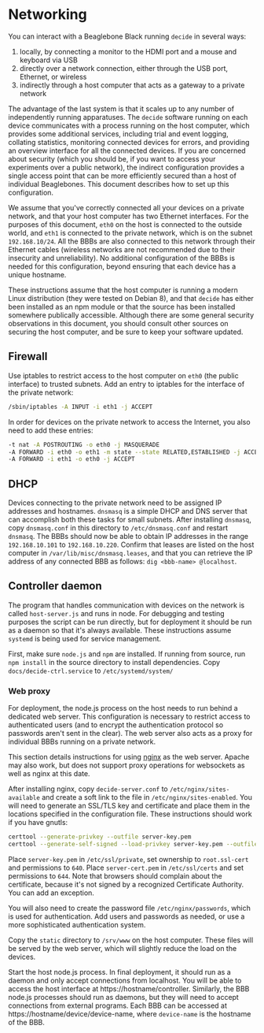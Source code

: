 
# Networking

You can interact with a Beaglebone Black running `decide` in several ways:

1. locally, by connecting a monitor to the HDMI port and a mouse and keyboard via USB
2. directly over a network connection, either through the USB port, Ethernet, or wireless
3. indirectly through a host computer that acts as a gateway to a private network

The advantage of the last system is that it scales up to any number of independently running apparatuses. The `decide` software running on each device communicates with a process running on the host computer, which provides some additional services, including trial and event logging, collating statistics, monitoring connected devices for errors, and providing an overview interface for all the connected devices. If you are concerned about security (which you should be, if you want to access your experiments over a public network), the indirect configuration provides a single access point that can be more efficiently secured than a host of individual Beaglebones. This document describes how to set up this configuration.

We assume that you've correctly connected all your devices on a private network, and that your host computer has two Ethernet interfaces. For the purposes of this document, `eth0` on the host is connected to the outside world, and `eth1` is connected to the private network, which is on the subnet `192.168.10/24`. All the BBBs are also connected to this network through their Ethernet cables (wireless networks are not recommended due to their insecurity and unreliability). No additional configuration of the BBBs is needed for this configuration, beyond ensuring that each device has a unique hostname.

These instructions assume that the host computer is running a modern Linux distribution (they were tested on Debian 8), and that `decide` has either been installed as an npm module or that the source has been installed somewhere publically accessible.  Although there are some general security observations in this document, you should consult other sources on securing the host computer, and be sure to keep your software updated.

## Firewall

Use iptables to restrict access to the host computer on `eth0` (the public interface) to trusted subnets. Add an entry to iptables for the interface of the private network:

```bash
/sbin/iptables -A INPUT -i eth1 -j ACCEPT
```

In order for devices on the private network to access the Internet, you also need to add these entries:

```bash
-t nat -A POSTROUTING -o eth0 -j MASQUERADE
-A FORWARD -i eth0 -o eth1 -m state --state RELATED,ESTABLISHED -j ACCEPT
-A FORWARD -i eth1 -o eth0 -j ACCEPT
```

## DHCP

Devices connecting to the private network need to be assigned IP addresses and hostnames. `dnsmasq` is a simple DHCP and DNS server that can accomplish both these tasks for small subnets.  After installing `dnsmasq`, copy `dnsmasq.conf` in this directory to `/etc/dnsmasq.conf` and restart `dnsmasq`. The BBBs should now be able to obtain IP addresses in the range `192.168.10.101` to `192.168.10.220`. Confirm that leases are listed on the host computer in `/var/lib/misc/dnsmasq.leases`, and that you can retrieve the IP address of any connected BBB as follows: `dig <bbb-name> @localhost`.

## Controller daemon

The program that handles communication with devices on the network is called `host-server.js` and runs in node. For debugging and testing purposes the script can be run directly, but for deployment it should be run as a daemon so that it's always available.  These instructions assume `systemd` is being used for service management.

First, make sure `node.js` and `npm` are installed. If running from source, run `npm install` in the source directory to install dependencies.  Copy `docs/decide-ctrl.service` to `/etc/systemd/system/`

### Web proxy

For deployment, the node.js process on the host needs to run behind a dedicated web server. This configuration is necessary to restrict access to authenticated users (and to encrypt the authentication protocol so passwords aren't sent in the clear).  The web server also acts as a proxy for individual BBBs running on a private network.

This section details instructions for using [nginx](http://nginx.org/) as the web server. Apache may also work, but does not support proxy operations for websockets as well as nginx at this date.

After installing nginx, copy `decide-server.conf` to `/etc/nginx/sites-available` and create a soft link to the file in `/etc/nginx/sites-enabled`. You will need to generate an SSL/TLS key and certificate and place them in the locations specified in the configuration file. These instructions should work if you have gnutls:

```bash
certtool --generate-privkey --outfile server-key.pem
certtool --generate-self-signed --load-privkey server-key.pem --outfile server-cert.pem
```

Place `server-key.pem` in `/etc/ssl/private`, set ownership to `root.ssl-cert` and permissions to `640`. Place `server-cert.pem` in `/etc/ssl/certs` and set permissions to `644`. Note that browsers should complain about the certificate, because it's not signed by a recognized Certificate Authority. You can add an exception.

You will also need to create the password file `/etc/nginx/passwords`, which is
used for authentication. Add users and passwords as needed, or use a more
sophisticated authentication system.

Copy the `static` directory to `/srv/www` on the host computer. These files will be served by the web server, which will slightly reduce the load on the devices.

Start the host node.js process. In final deployment, it should run as a daemon and only accept connections from localhost. You will be able to access the host interface at https://hostname/controller. Similarly, the BBB node.js processes should run as daemons, but they will need to accept connections from external programs. Each BBB can be accessed at https://hostname/device/device-name, where `device-name` is the hostname of the BBB.
